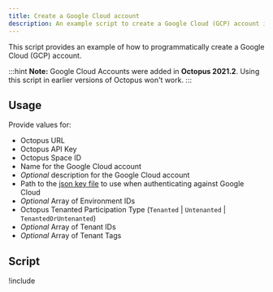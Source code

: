 ```yaml
---
title: Create a Google Cloud account
description: An example script to create a Google Cloud (GCP) account in Octopus.
---
```


This script provides an example of how to programmatically create a Google Cloud (GCP) account.

:::hint
**Note:**
Google Cloud Accounts were added in **Octopus 2021.2**. Using this script in earlier versions of Octopus won't work.
:::

## Usage

Provide values for:

- Octopus URL
- Octopus API Key
- Octopus Space ID
- Name for the Google Cloud account
- *Optional* description for the Google Cloud account
- Path to the [json key file](https://g.octopushq.com/GoogleCloudServiceAccountKey) to use when authenticating against Google Cloud
- *Optional* Array of Environment IDs
- Octopus Tenanted Participation Type (`Tenanted` | `Untenanted` | `TenantedOrUntenanted`)
- *Optional* Array of Tenant IDs
- *Optional* Array of Tenant Tags

## Script

!include <create-google-cloud-account-scripts>